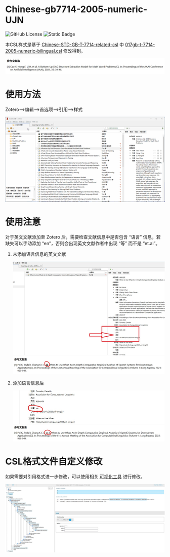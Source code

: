 # Chinese-gb7714-2005-numeric-UJN #

![GitHub License](https://img.shields.io/github/license/nicholas9698/PL-UJN) ![Static Badge](https://img.shields.io/badge/redleafnew-Chinese--STD--GB--T--7714--related--csl-blue?link=https%3A%2F%2Fgithub.com%2Fredleafnew%2FChinese-STD-GB-T-7714-related-csl)

本CSL样式是基于 [Chinese-STD-GB-T-7714-related-csl](https://github.com/redleafnew/Chinese-STD-GB-T-7714-related-csl) 中 [017gb-t-7714-2005-numeric-bilingual.csl](https://github.com/redleafnew/Chinese-STD-GB-T-7714-related-csl/blob/main/017gb-t-7714-2005-numeric-bilingual.csl) 修改得到。

![citation format](../../src/images/citation-format.jpg)

# 使用方法 #

Zotero-->编辑-->首选项-->引用-->样式

![Import CSL](../../src/images/import_csl.gif#800*600)

# 使用注意 #

对于英文文献添加至 Zotero 后，需要检查文献信息中是否包含 “语言” 信息，若缺失可以手动添加 “en”，否则会出现英文文献作者中出现 “等” 而不是 “et.al”。

1. 未添加语言信息的英文文献
   
   ![no language1](../../src/images/info_no_language1.jpg)
   ![no language2](../../src/images/info_no_language2.jpg)

2. 添加语言信息后
    
   ![add_language1](../../src/images/info_add_language1.jpg)
   ![add_language2](../../src/images/info_add_language2.jpg)

# CSL格式文件自定义修改 #

如果需要对引用格式进一步修改，可以使用相关 [可视化工具](https://editor.citationstyles.org/visualEditor/) 进行修改。

![Visual Editor](../../src/images/csl_visual_editor.jpg)